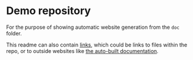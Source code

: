 # Demo repository

For the purpose of showing automatic website generation from the `doc` folder.

This readme can also contain [links](http://dan.mccloy.info), which could be
links to files within the repo, or to outside websites like [the auto-built
documentation](https://drammock.github.io/demo-repo/).
